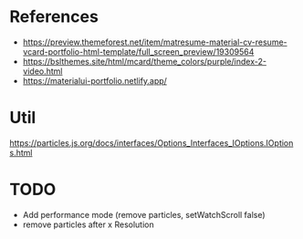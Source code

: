 # References
- https://preview.themeforest.net/item/matresume-material-cv-resume-vcard-portfolio-html-template/full_screen_preview/19309564
- https://bslthemes.site/html/mcard/theme_colors/purple/index-2-video.html
- https://materialui-portfolio.netlify.app/

# Util
https://particles.js.org/docs/interfaces/Options_Interfaces_IOptions.IOptions.html

# TODO
- Add performance mode (remove particles, setWatchScroll false)
- remove particles after x Resolution